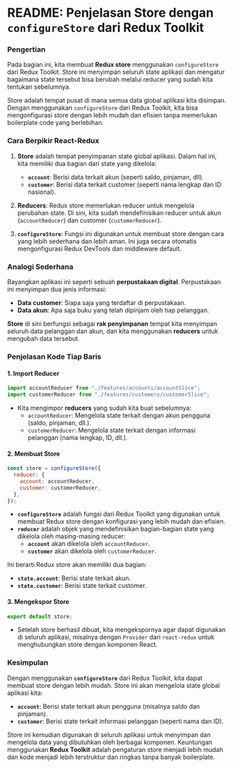 # README: Penjelasan Store dengan `configureStore` dari Redux Toolkit

### Pengertian

Pada bagian ini, kita membuat **Redux store** menggunakan `configureStore` dari Redux Toolkit. Store ini menyimpan seluruh state aplikasi dan mengatur bagaimana state tersebut bisa berubah melalui reducer yang sudah kita tentukan sebelumnya.

Store adalah tempat pusat di mana semua data global aplikasi kita disimpan. Dengan menggunakan `configureStore` dari Redux Toolkit, kita bisa mengonfigurasi store dengan lebih mudah dan efisien tanpa memerlukan boilerplate code yang berlebihan.

### Cara Berpikir React-Redux

1. **Store** adalah tempat penyimpanan state global aplikasi. Dalam hal ini, kita memiliki dua bagian dari state yang dikelola:
   - **`account`**: Berisi data terkait akun (seperti saldo, pinjaman, dll).
   - **`customer`**: Berisi data terkait customer (seperti nama lengkap dan ID nasional).
2. **Reducers**: Redux store memerlukan reducer untuk mengelola perubahan state. Di sini, kita sudah mendefinisikan reducer untuk akun (`accountReducer`) dan customer (`customerReducer`).

3. **`configureStore`**: Fungsi ini digunakan untuk membuat store dengan cara yang lebih sederhana dan lebih aman. Ini juga secara otomatis mengonfigurasi Redux DevTools dan middleware default.

### Analogi Sederhana

Bayangkan aplikasi ini seperti sebuah **perpustakaan digital**. Perpustakaan ini menyimpan dua jenis informasi:

- **Data customer**: Siapa saja yang terdaftar di perpustakaan.
- **Data akun**: Apa saja buku yang telah dipinjam oleh tiap pelanggan.

**Store** di sini berfungsi sebagai **rak penyimpanan** tempat kita menyimpan seluruh data pelanggan dan akun, dan kita menggunakan **reducers** untuk mengubah data tersebut.

### Penjelasan Kode Tiap Baris

#### 1. **Import Reducer**

```javascript
import accountReducer from "./features/accounts/accountSlice";
import customerReducer from "./features/customers/customerSlice";
```

- Kita mengimpor **reducers** yang sudah kita buat sebelumnya:
  - `accountReducer`: Mengelola state terkait dengan akun pengguna (saldo, pinjaman, dll.).
  - `customerReducer`: Mengelola state terkait dengan informasi pelanggan (nama lengkap, ID, dll.).

#### 2. **Membuat Store**

```javascript
const store = configureStore({
  reducer: {
    account: accountReducer,
    customer: customerReducer,
  },
});
```

- **`configureStore`** adalah fungsi dari Redux Toolkit yang digunakan untuk membuat Redux store dengan konfigurasi yang lebih mudah dan efisien.
- **`reducer`** adalah objek yang mendefinisikan bagian-bagian state yang dikelola oleh masing-masing reducer:
  - **`account`** akan dikelola oleh `accountReducer`.
  - **`customer`** akan dikelola oleh `customerReducer`.

Ini berarti Redux store akan memiliki dua bagian:

- **`state.account`**: Berisi state terkait akun.
- **`state.customer`**: Berisi state terkait customer.

#### 3. **Mengekspor Store**

```javascript
export default store;
```

- Setelah store berhasil dibuat, kita mengekspornya agar dapat digunakan di seluruh aplikasi, misalnya dengan `Provider` dari `react-redux` untuk menghubungkan store dengan komponen React.

### Kesimpulan

Dengan menggunakan **`configureStore`** dari Redux Toolkit, kita dapat membuat store dengan lebih mudah. Store ini akan mengelola state global aplikasi kita:

- **`account`**: Berisi state terkait akun pengguna (misalnya saldo dan pinjaman).
- **`customer`**: Berisi state terkait informasi pelanggan (seperti nama dan ID).

Store ini kemudian digunakan di seluruh aplikasi untuk menyimpan dan mengelola data yang dibutuhkan oleh berbagai komponen. Keuntungan menggunakan **Redux Toolkit** adalah pengaturan store menjadi lebih mudah dan kode menjadi lebih terstruktur dan ringkas tanpa banyak boilerplate.
